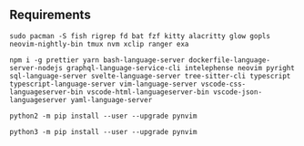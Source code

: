 

## Requirements

`sudo pacman -S fish rigrep fd bat fzf kitty alacritty glow gopls neovim-nightly-bin tmux nvm xclip ranger exa`

`npm i -g prettier yarn bash-language-server dockerfile-language-server-nodejs graphql-language-service-cli intelephense
neovim pyright sql-language-server svelte-language-server tree-sitter-cli typescript typescript-language-server
vim-language-server vscode-css-languageserver-bin vscode-html-languageserver-bin vscode-json-languageserver
yaml-language-server`

`python2 -m pip install --user --upgrade pynvim`

`python3 -m pip install --user --upgrade pynvim`
